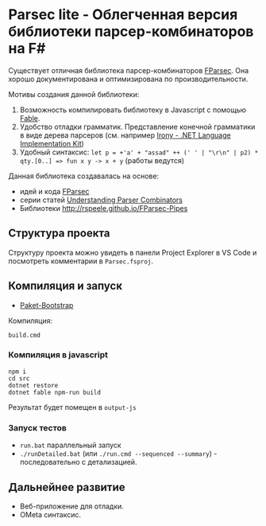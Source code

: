 # Parsec lite - Облегченная версия библиотеки парсер-комбинаторов на F#

Существует отличная библиотека парсер-комбинаторов [FParsec](http://www.quanttec.com/fparsec/). Она хорошо документирована и оптимизирована по производительности. 

Мотивы создания данной библиотеки:

1. Возможность компилировать библиотеку в Javascript с помощью [Fable](http://fable.io/). 
2. Удобство отладки грамматик. Представление конечной грамматики в виде дерева парсеров (см. например [Irony - .NET Language Implementation Kit](https://irony.codeplex.com/))
3. Удобный синтаксис: `let p = +'a' + "assad" ++ (' ' | "\r\n" | p2) * qty.[0..] => fun x y -> x + y` (работы ведутся)

Данная библиотека создавалась на основе:

- идей и кода [FParsec](http://www.quanttec.com/fparsec/)
- серии статей [Understanding Parser Combinators](https://fsharpforfunandprofit.com/series/understanding-parser-combinators.html)
- Библиотеки http://rspeele.github.io/FParsec-Pipes

## Структура проекта

Структуру проекта можно увидеть в панели Project Explorer в VS Code и посмотреть комментарии в `Parsec.fsproj`.


## Компиляция и запуск

- [Paket-Bootstrap](https://gist.github.com/maestrow/94d99017380adbcadff29f048f423729#file-paket-bootstrap-md)

Компиляция:

`build.cmd`



### Компиляция в javascript

    npm i
    cd src
    dotnet restore
    dotnet fable npm-run build

Результат будет помещен в `output-js`

### Запуск тестов

- `run.bat` параллельный запуск
- `./runDetailed.bat` (или `./run.cmd --sequenced --summary`) - последовательно с детализацией.


## Дальнейнее развитие

- Веб-приложение для отладки.
- OMeta синтаксис. 

